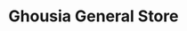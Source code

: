---
title: "Ghousia General Store"
url: /karachi/ghousia-general-store-ghousia-chowk-main-shahrah-e-qaddafi-gulshan-e-bahar-gulshan-e-bihar/
shop: general
---